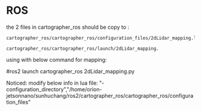 # ROS
the 2 files in cartographer_ros should be copy to :

	cartographer_ros/cartographer_ros/configuration_files/2dLidar_mapping.lua
  
	cartographer_ros/cartographer_ros/launch/2dLidar_mapping.
  
  using with below command for mapping:
  
  #ros2 launch cartographer_ros 2dLidar_mapping.py
  
  Noticed:
  modify below info in lua file:
  "-configuration_directory","/home/orion-jetsonnano/sunhuchang/ros2/cartographer_ros/cartographer_ros/configuration_files"
 
  

  
